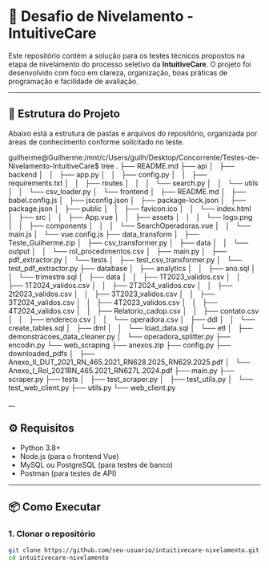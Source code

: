 # 🧪 Desafio de Nivelamento - IntuitiveCare

Este repositório contém a solução para os testes técnicos propostos na etapa de nivelamento do processo seletivo da **IntuitiveCare**. O projeto foi desenvolvido com foco em clareza, organização, boas práticas de programação e facilidade de avaliação.

---

## 📁 Estrutura do Projeto

Abaixo está a estrutura de pastas e arquivos do repositório, organizada por áreas de conhecimento conforme solicitado no teste.

guilherme@Guilherme:/mnt/c/Users/guilh/Desktop/Concorrente/Testes-de-Nivelamento-IntuitiveCare$ tree
.
├── README.md
├── api
│   ├── backend
│   │   ├── app.py
│   │   ├── config.py
│   │   ├── requirements.txt
│   │   ├── routes
│   │   │   └── search.py
│   │   └── utils
│   │       └── csv_loader.py
│   └── frontend
│       ├── README.md
│       ├── babel.config.js
│       ├── jsconfig.json
│       ├── package-lock.json
│       ├── package.json
│       ├── public
│       │   ├── favicon.ico
│       │   └── index.html
│       ├── src
│       │   ├── App.vue
│       │   ├── assets
│       │   │   └── logo.png
│       │   ├── components
│       │   │   └── SearchOperadoras.vue
│       │   └── main.js
│       └── vue.config.js
├── data_transform
│   ├── Teste_Guilherme.zip
│   ├── csv_transformer.py
│   ├── data
│   │   └── output
│   │       └── rol_procedimentos.csv
│   ├── main.py
│   ├── pdf_extractor.py
│   └── tests
│       ├── test_csv_transformer.py
│       └── test_pdf_extractor.py
├── database
│   ├── analytics
│   │   ├── ano.sql
│   │   └── trimestre.sql
│   ├── data
│   │   ├── 1T2023_validos.csv
│   │   ├── 1T2024_validos.csv
│   │   ├── 2T2024_validos.csv
│   │   ├── 2t2023_validos.csv
│   │   ├── 3T2023_validos.csv
│   │   ├── 3T2024_validos.csv
│   │   ├── 4T2023_validos.csv
│   │   ├── 4T2024_validos.csv
│   │   ├── Relatorio_cadop.csv
│   │   ├── contato.csv
│   │   ├── endereco.csv
│   │   └── operadora.csv
│   ├── ddl
│   │   └── create_tables.sql
│   ├── dml
│   │   └── load_data.sql
│   └── etl
│       ├── demonstracoes_data_cleaner.py
│       └── operadora_splitter.py
├── encodin.py
└── web_scraping
    ├── anexos.zip
    ├── config.py
    ├── downloaded_pdfs
    │   ├── Anexo_II_DUT_2021_RN_465.2021_RN628.2025_RN629.2025.pdf
    │   └── Anexo_I_Rol_2021RN_465.2021_RN627L.2024.pdf
    ├── main.py
    ├── scraper.py
    ├── tests
    │   ├── test_scraper.py
    │   ├── test_utils.py
    │   └── test_web_client.py
    ├── utils.py
    └── web_client.py

__
## ⚙️ Requisitos

- Python 3.8+
- Node.js (para o frontend Vue)
- MySQL ou PostgreSQL (para testes de banco)
- Postman (para testes de API)

---

## 📦 Como Executar

### 1. Clonar o repositório

```bash
git clone https://github.com/seu-usuario/intuitivecare-nivelamento.git
cd intuitivecare-nivelamento

